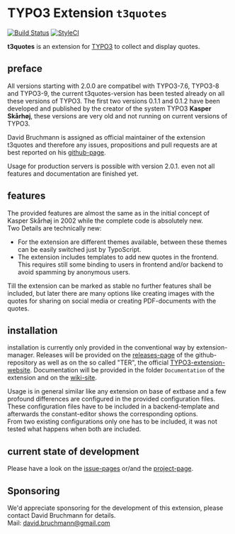 TYPO3 Extension ``t3quotes`` 
========================
[![Build Status](https://travis-ci.org/DavidBruchmann/t3quotes.svg?branch=master)](https://travis-ci.org/DavidBruchmann/t3quotes)
[![StyleCI](https://styleci.io/repos/91969362/shield?branch=master)](https://styleci.io/repos/91969362/)

**t3quotes** is an extension for [TYPO3](https://typo3.org) to collect and display quotes.

preface
-------
All versions starting with 2.0.0 are compatibel with TYPO3-7.6, TYPO3-8 and TYPO3-9, the current t3quotes-version has been tested already on all these versions of TYPO3.
The first two versions 0.1.1 and 0.1.2 have been developed and published by the creator of the system TYPO3
**Kasper Skårhøj**, these versions are very old and not running on current versions of TYPO3.  

David Bruchmann is assigned as official maintainer of the extension t3quotes and therefore any issues, propositions and pull requests are at best reported on his [github-page](https://github.com/DavidBruchmann/t3quotes/).

Usage for production servers is possible with version 2.0.1. even not all features and documentation are finished yet.

features
--------
The provided features are almost the same as in the initial concept of Kasper Skårhøj in 2002 while the complete code is absolutely new.  
Two Details are technically new:  
- For the extension are different themes available, between these themes can be easily switched just by TypoScript.  
- The extension includes templates to add new quotes in the frontend. This requires still some binding to users in frontend and/or backend to avoid spamming by anonymous users.

Till the extension can be marked as stable no further features shall be included, but later there are many options like creating images with the quotes for sharing on social media or creating PDF-documents with the quotes.

installation
------------
installation is currently only provided in the conventional way by extension-manager. Releases will be provided on the [releases-page](https://github.com/DavidBruchmann/t3quotes/releases) of the github-repository as well as on the so called "TER", the official [TYPO3-extension-website](https://extensions.typo3.org/extension/t3quotes/).
Documentation will be provided in the folder `Documentation` of the extension and on the [wiki-site](https://github.com/DavidBruchmann/t3quotes/wiki).

Usage is in general similar like any extension on base of extbase and a few profound differences are configured in the provided configuration files.  
These configuration files have to be included in a backend-template and afterwards the constant-editor shows the corresponding options.  
From two existing configurations only one has to be included, it was not tested what happens when both are included.

current state of development
----------------------------
Please have a look on the [issue-pages](https://github.com/DavidBruchmann/t3quotes/issues) or/and the [project-page](https://github.com/DavidBruchmann/t3quotes/projects/1).

Sponsoring
----------
We'd appreciate sponsoring for the development of this extension, please contact David Bruchmann for details.    
Mail: david.bruchmann@gmail.com
